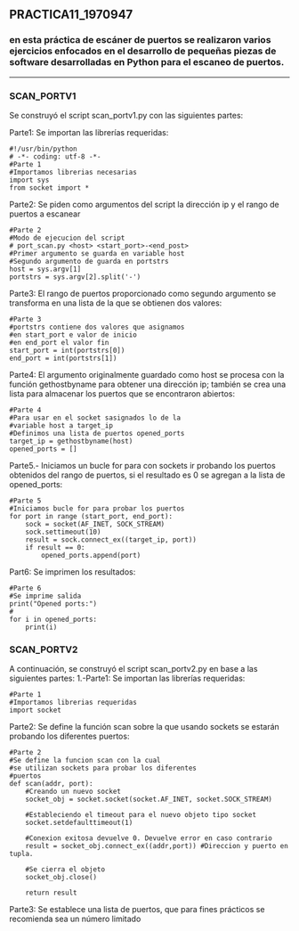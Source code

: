 ## PRACTICA11_1970947

### en esta práctica de escáner de puertos se realizaron varios ejercicios enfocados en el desarrollo de pequeñas piezas de software desarrolladas en Python para el escaneo de puertos.
___
### SCAN_PORTV1 
Se construyó el script scan_portv1.py con las siguientes partes:

Parte1: Se importan las librerías requeridas:
~~~
#!/usr/bin/python
# -*- coding: utf-8 -*-
#Parte 1 
#Importamos librerias necesarias
import sys
from socket import *
~~~
Parte2: Se piden como argumentos del script la dirección ip y el rango de puertos a escanear 
~~~
#Parte 2
#Modo de ejecucion del script
# port_scan.py <host> <start_port>-<end_post>
#Primer argumento se guarda en variable host
#Segundo argumento de guarda en portstrs
host = sys.argv[1]
portstrs = sys.argv[2].split('-')
~~~
Parte3: El rango de puertos proporcionado como segundo argumento se transforma en una 
lista de la que se obtienen dos valores: 
~~~
#Parte 3
#portstrs contiene dos valores que asignamos
#en start_port e valor de inicio
#en end_port el valor fin 
start_port = int(portstrs[0])
end_port = int(portstrs[1])
~~~
Parte4: El argumento originalmente guardado como host se procesa con la función 
gethostbyname para obtener una dirección ip; también se crea una lista para almacenar los 
puertos que se encontraron abiertos:
~~~
#Parte 4 
#Para usar en el socket sasignados lo de la
#variable host a target_ip
#Definimos una lista de puertos opened_ports
target_ip = gethostbyname(host)
opened_ports = []
~~~
Parte5.- Iniciamos un bucle for para con sockets ir probando los puertos obtenidos del rango de 
puertos, si el resultado es 0 se agregan a la lista de opened_ports:
~~~
#Parte 5 
#Iniciamos bucle for para probar los puertos 
for port in range (start_port, end_port):
    sock = socket(AF_INET, SOCK_STREAM)
    sock.settimeout(10)
    result = sock.connect_ex((target_ip, port))
    if result == 0:
        opened_ports.append(port)
~~~
Part6: Se imprimen los resultados:
~~~
#Parte 6 
#Se imprime salida 
print("Opened ports:")
#
for i in opened_ports:
    print(i)
~~~
### SCAN_PORTV2 
A continuación, se construyó el script scan_portv2.py en base a las siguientes partes: 
1.-Parte1: Se importan las librerías requeridas:
~~~
#Parte 1 
#Importamos librerias requeridas
import socket
~~~
Parte2: Se define la función scan sobre la que usando sockets se estarán probando los 
diferentes puertos:
~~~
#Parte 2 
#Se define la funcion scan con la cual
#se utilizan sockets para probar los diferentes 
#puertos
def scan(addr, port):
    #Creando un nuevo socket 
    socket_obj = socket.socket(socket.AF_INET, socket.SOCK_STREAM)

    #Estableciendo el timeout para el nuevo objeto tipo socket
    socket.setdefaulttimeout(1)

    #Conexion exitosa devuelve 0. Devuelve error en caso contrario
    result = socket_obj.connect_ex((addr,port)) #Direccion y puerto en tupla.

    #Se cierra el objeto
    socket_obj.close()

    return result
~~~
Parte3: Se establece una lista de puertos, que para fines prácticos se recomienda sea un 
número limitado
~~~

~~~
